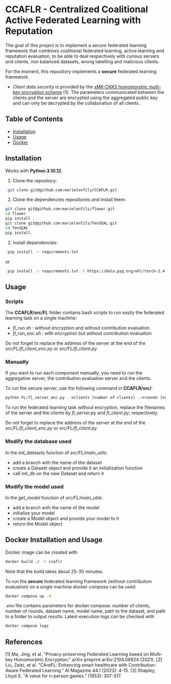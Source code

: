 # CCAFLR - Centralized Coalitional Active Federated Learning with Reputation

The goal of this project is to implement a secure federated learning framework that combines coalitional federated learning, active learning and reputation evaluation, to be able to deal respectively with curious servers and clients, non balanced datasets, wrong labelling and malicious clients.

For the moment, this repository implements a **secure** federated learning framework. 
<!--- with **contribution evaluation**.--->
- *Client data security* is provided by the [xMK-CKKS homomorphic multi-key encryption scheme](https://arxiv.org/abs/2104.06824) \[1\]. The parameters communicated between the clients and the server are encrypted using the aggregated public key and can only be decrypted by the collaboration of all clients.
<!---- *[Contribution evaluation](https://onlinelibrary.wiley.com/doi/full/10.1002/aaai.12082)* \[2\] is realized by a trusted server computing the *Shapley value* \[3\] of each client update. We implemented three client elimination methodologies based on it :
  - *delete_one*: the client with the Shapley value the most under the threshold is discarded.
  - *delete* : all clients with Shapley values under the threshold are discarded.
  - *set_aside* : all client with Shapley values under the threshold are discarded but are given the opportunity rejoin the process at the next contribution evaluation. --->


## Table of Contents
- [Installation](#installation)
- [Usage](#usage)
- [Docker](#docker)


## Installation
Works with **Python 3.10.12**.
1. Clone the repository:
```bash
 git clone git@github.com:marielonfils/CCAFLR.git
```
2. Clone the dependencies repositories and install them:
```bash
git clone git@github.com:marielonfils/flower.git
cd flower
pip install .
git clone git@github.com:marielonfils/TenSEAL.git
cd TenSEAL
pip install.
```

2. Install dependencies:
```bash
 pip install -r requirements.txt 
 ```
 or 
```bash
 pip install -r requirements.txt -f https://data.pyg.org/whl/torch-2.4.0+cpu.html
 ```
 
## Usage
### Scripts
The **CCAFLR/src/FL** folder contains bash scripts to run easily the federated learning task on a single machine:
 - *fl_run.sh* : without encryption and without contribution evaluation
 - *fl_run_enc.sh* : with encryption but without contribution evaluation

Do not forget to replace the address of the server at the end of the *src/FL/fl_client_enc.py* or *src/FL/fl_client.py*.
 <!---- *ce_run.sh* : without encryption but with contribution evaluation
 - *ce_run_enc.sh* : with encryption and with contribution evaluation. --->
### Manually
If you want to run each component manually, you need to run the aggregation server, the contribution evaluation server and the clients. 

To run the secure server, use the following command in **CCAFLR/src/**:
```python
python FL/fl_server_enc.py --nclients [number of clients] --nrounds [number of rounds] --filepath [folder path to store results] --dataset [split_scdg1] [--noce] 
```
<!-----methodo [delete_one/delete/set_aside] --threshold [threshold value]
The *noce* option specifies that no contribution evaluation should be done. In that case, it is unnecessary to specify the *methodo* and *threshold* options.--->


<!--- When evaluating the contributions, *noce* should not be specified. The *delete_one* methodology discards the worst client having a Shapley value under the threshold. The *delete* methodology discards all clients instead of the worst client. The *set_aside* methodology discards all clients and gives them the opportunity to rejoin the process at the next evaluation round. You also need to run the contribution evaluation server using the following command in **CCAFLR/src/**:
# ```python
# python FL/fl_ce_server.py [--enc] --nclients [number of clients] --filepath [folder path to store results] --dataset [split_scdg1]>
```

To run one client, use the following command in **CCAFLR/src/**:
```python
python FL/fl_client_enc.py --nclients [number of clients] --partition [id of the client (0 to number of clients -1)] --filepath [folder path to store results] --dataset [name of the dataset] --model [name of the model] [--datapath] [--split[whether to use the whole dataset or to split it]] 
``` --->


To run the federated learning task without encryption, replace the filenames of the server and the clients by *fl_server.py* and *fl_client.py*, respectively.
 <!--- and remove the *enc** option from the CE server command.--->

Do not forget to replace the address of the server at the end of the *src/FL/fl_client_enc.py* or *src/FL/fl_client.py*. 

### Modify the database used

In the *init_datasets* function of *src/FL/main_utils*:
- add a branch with the name of the dataset
- create a Dataset object and provide it an initialization function
- call init_db on the new Dataset and return it


### Modify the model used

In the *get_model* function of *src/FL/main_utils*:
- add a branch with the name of the model
- initialize your model
- create a Model object and provide your model to it
- return the Model object


## Docker Installation and Usage

Docker image can be created with
```bash
docker build ./ -t ccaflr
```
Note that the build takes about 25-30 minutes.

To run the **secure** federated learning framework (without contribution evaluation) on a single machine docker compose can be used
```bash
docker compose up -d
```

*.env* file contains parameters for docker compose: number of clients, number of rounds, dataset name, model name, path to the dataset, and path to a folder to output results.
Latest execution logs can be checked with
```bash
docker compose logs
```


## References
\[1\] Ma, Jing, et al. "Privacy-preserving Federated Learning based on Multi-key Homomorphic Encryption." arXiv preprint arXiv:2104.06824 (2021).
\[2\] Liu, Zelei, et al. "CAreFL: Enhancing smart healthcare with Contribution‐Aware Federated Learning." AI Magazine 44.1 (2023): 4-15.
\[3\] Shapley, Lloyd S. "A value for n-person games." (1953): 307-317.
